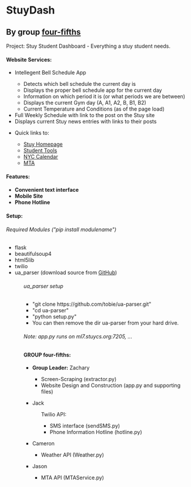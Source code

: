 <h1>StuyDash</h1>
<h2>By group <a href="#group">four-fifths</a></h2>

<p>Project: Stuy Student Dashboard - Everything a stuy student needs.</p>

<h4>Website Services:</h4>
<ul>
  <li>
    <p>Intellegent Bell Schedule App</p>
    <ul>
      <li>Detects which bell schedule the current day is</li>
      <li>Displays the proper bell schedule app for the current day</li>
      <li>Information on which period it is (or what periods we are between)</li>
      <li>Displays the current Gym day (A, A1, A2, B, B1, B2)</li>
      <li>Current Temperature and Conditions (as of the page load)</li>
    </ul>
  </li>
  <li>Full Weekly Schedule with link to the post on the Stuy site</li>
  <li>Displays current Stuy news entries with links to their posts</li>
  <li>
    <p>Quick links to:</p>
    <ul>
      <li><a href="http://stuy.enschool.org">Stuy Homepage</a></li>
      <li><a href="http://www.students-stuyhs.theschoolsystem.net/login.rb">Student Tools<a></li>
      <li><a href="http://schools.nyc.gov/Calendar/default.htm">NYC Calendar</a></li>
      <li><a href="http://www.mta.info">MTA</a></li>
    </ul>
  </li>
</ul>

<h4>Features:<h4>
<ul>
  <li>Convenient text interface</li>
  <li>Mobile Site</li>
  <li>Phone Hotline</li>
</ul>

<h4>Setup:</h4>

<h6>Required Modules ("pip install modulename")</h6>
<ul>
  <li>flask</li>
  <li>beautifulsoup4</li>
  <li>html5lib</li>
  <li>twilio</li>
  <li>ua_parser (download source from <a href="https://github.com/tobie/ua-parser">GitHub</a>)</li>
<ul>

<h6>ua_parser setup</h6>
<ul>
  <li>"git clone https://github.com/tobie/ua-parser.git"</li>
  <li>"cd ua-parser"</li>
  <li>"python setup.py"</li>
  <li>You can then remove the dir ua-parser from your hard drive.</li>
</ul>

<h6>Note: app.py runs on ml7.stuycs.org:7205, ...</h6>

<h4 id="group">GROUP four-fifths:</h4>

<ul>

  <li>
    <p><strong>Group Leader:</strong> Zachary</p>
    <ul>
      <li>Screen-Scraping (extractor.py)</li>
      <li>Website Design and Construction (app.py and supporting files)</li>
    </ul>
  </li>
  
  <li>
    <p>Jack</p>
    <ul>
      <p>Twilio API:<p>
      <ul>
        <li>SMS interface (sendSMS.py)</li>
        <li>Phone Information Hotline (hotline.py)</li>
      </ul>
    </ul>
  </li>
  
  <li>
    <p>Cameron</p>
    <ul>
      <li>Weather API (Weather.py)</li>
    </ul>
  </li>
  
  <li>
    <p>Jason</p>
    <ul>
      <li>MTA API (MTAService.py)</li>
    </ul>
  </li>
  
</ul>